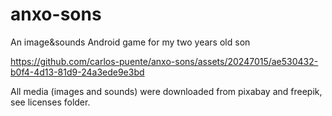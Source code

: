 # anxo-sons
 An image&sounds Android game for my two years old son

https://github.com/carlos-puente/anxo-sons/assets/20247015/ae530432-b0f4-4d13-81d9-24a3ede9e3bd

All media (images and sounds) were downloaded from pixabay and freepik, see licenses folder.
